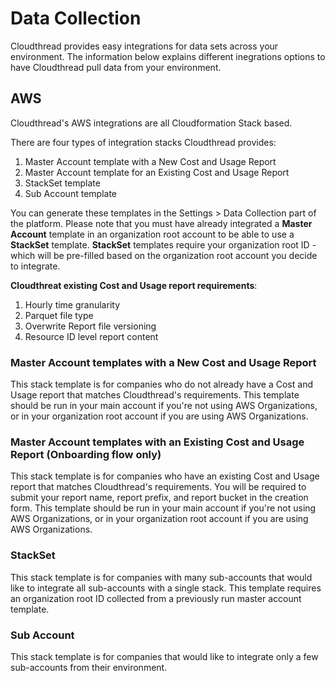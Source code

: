 # Data Collection

Cloudthread provides easy integrations for data sets across your environment. The information below explains different inegrations options to have Cloudthread pull data from your environment.

## AWS

Cloudthread's AWS integrations are all Cloudformation Stack based.

There are four types of integration stacks Cloudthread provides:
1. Master Account template with a New Cost and Usage Report
2. Master Account template for an Existing Cost and Usage Report
2. StackSet template
3. Sub Account template

You can generate these templates in the Settings > Data Collection part of the platform. Please note that you must have already integrated a **Master Account** template in an organization root account to be able to use a **StackSet** template. **StackSet** templates require your organization root ID - which will be pre-filled based on the organization root account you decide to integrate.

**Cloudthreat existing Cost and Usage report requirements**:
1. Hourly time granularity
2. Parquet file type
3. Overwrite Report file versioning
4. Resource ID level report content

### Master Account templates with a New Cost and Usage Report

This stack template is for companies who do not already have a Cost and Usage report that matches Cloudthread's requirements. This template should be run in your main account if you're not using AWS Organizations, or in your organization root account if you are using AWS Organizations.

### Master Account templates with an Existing Cost and Usage Report (Onboarding flow only)

This stack template is for companies who have an existing Cost and Usage report that matches Cloudthread's requirements. You will be required to submit your report name, report prefix, and report bucket in the creation form. This template should be run in your main account if you're not using AWS Organizations, or in your organization root account if you are using AWS Organizations.

### StackSet

This stack template is for companies with many sub-accounts that would like to integrate all sub-accounts with a single stack. This template requires an organization root ID collected from a previously run master account template.

### Sub Account

This stack template is for companies that would like to integrate only a few sub-accounts from their environment.
